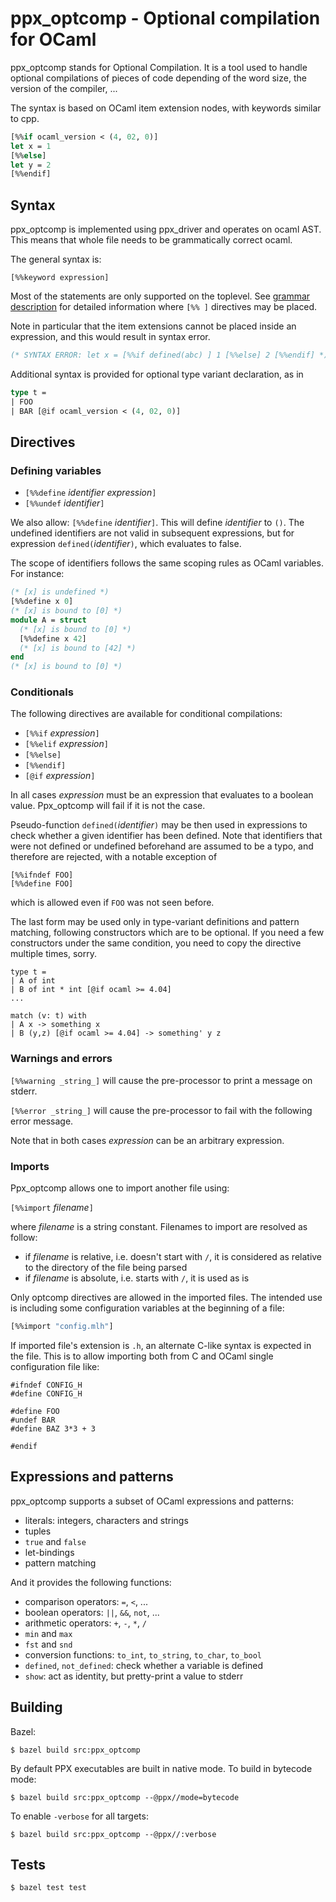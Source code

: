 ppx_optcomp - Optional compilation for OCaml
============================================

ppx\_optcomp stands for Optional Compilation. It is a tool used to
handle optional compilations of pieces of code depending of the word
size, the version of the compiler, ...

The syntax is based on OCaml item extension nodes, with keywords similar to cpp.

```ocaml
[%%if ocaml_version < (4, 02, 0)]
let x = 1
[%%else]
let y = 2
[%%endif]
```

Syntax
------

ppx\_optcomp is implemented using ppx_driver and operates on ocaml AST.
This means that whole file needs to be grammatically correct ocaml.

The general syntax is:

```
[%%keyword expression]
```

Most of the statements are only supported on the toplevel. See
[grammar description](http://caml.inria.fr/pub/docs/manual-ocaml/extn.html#sec248)
for detailed information where ```[%% ]``` directives may be placed.

Note in particular that the item extensions cannot be placed inside an
expression, and this would result in syntax error.
```ocaml
(* SYNTAX ERROR: let x = [%%if defined(abc) ] 1 [%%else] 2 [%%endif] *)
```

Additional syntax is provided for optional type variant declaration, as in
```ocaml
type t =
| FOO
| BAR [@if ocaml_version < (4, 02, 0)]
```

Directives
----------

### Defining variables

- `[%%define` _identifier_ _expression_`]`
- `[%%undef` _identifier_`]`

We also allow: `[%%define` _identifier_`]`. This will define
_identifier_ to `()`.  The undefined identifiers are not valid in
subsequent expressions, but for expression `defined(`_identifier_`)`,
which evaluates to false.

The scope of identifiers follows the same scoping rules as OCaml
variables. For instance:

```ocaml
(* [x] is undefined *)
[%%define x 0]
(* [x] is bound to [0] *)
module A = struct
  (* [x] is bound to [0] *)
  [%%define x 42]
  (* [x] is bound to [42] *)
end
(* [x] is bound to [0] *)
```

### Conditionals

The following directives are available for conditional compilations:

- `[%%if` _expression_`]`
- `[%%elif` _expression_`]`
- `[%%else]`
- `[%%endif]`
- `[@if` _expression_`]`

In all cases _expression_ must be an expression that evaluates to a
boolean value. Ppx\_optcomp will fail if it is not the case.

Pseudo-function `defined(`_identifier_`)` may be then used in
expressions to check whether a given identifier has been defined.
Note that identifiers that were not defined or undefined beforehand
are assumed to be a typo, and therefore are rejected, with a notable
exception of
```
[%%ifndef FOO]
[%%define FOO]
```
which is allowed even if `FOO` was not seen before.

The last form may be used only in type-variant definitions and pattern
matching, following constructors which are to be optional.  If you
need a few constructors under the same condition, you need to copy the
directive multiple times, sorry.
```
type t =
| A of int
| B of int * int [@if ocaml >= 4.04]
...

match (v: t) with
| A x -> something x
| B (y,z) [@if ocaml >= 4.04] -> something' y z
```

### Warnings and errors

`[%%warning _string_]` will cause the pre-processor to print a
message on stderr.

`[%%error _string_]` will cause the pre-processor to fail with the
following error message.

Note that in both cases _expression_ can be an arbitrary expression.

### Imports

Ppx\_optcomp allows one to import another file using:

`[%%import` _filename_`]`

where _filename_ is a string constant. Filenames to import are
resolved as follow:

- if _filename_ is relative, i.e. doesn't start with `/`, it is
  considered as relative to the directory of the file being parsed
- if _filename_ is absolute, i.e. starts with `/`, it is used as is

Only optcomp directives are allowed in the imported files. The
intended use is including some configuration variables at the
beginning of a file:

```ocaml
[%%import "config.mlh"]
```

If imported file's extension is `.h`, an alternate C-like syntax is
expected in the file.  This is to allow importing both from C and
OCaml single configuration file like:
```
#ifndef CONFIG_H
#define CONFIG_H

#define FOO
#undef BAR
#define BAZ 3*3 + 3

#endif
```


Expressions and patterns
------------------------

ppx\_optcomp supports a subset of OCaml expressions and patterns:

- literals: integers, characters and strings
- tuples
- `true` and `false`
- let-bindings
- pattern matching

And it provides the following functions:

- comparison operators: `=`, `<`, ...
- boolean operators: `||`, `&&`, `not`, ...
- arithmetic operators: `+`, `-`, `*`, `/`
- `min` and `max`
- `fst` and `snd`
- conversion functions: `to_int`, `to_string`, `to_char`, `to_bool`
- `defined`, `not_defined`: check whether a variable is defined
- `show`: act as identity, but pretty-print a value to stderr

Building
--------

Bazel:

`$ bazel build src:ppx_optcomp`

By default PPX executables are built in native mode. To build in bytecode mode:

`$ bazel build src:ppx_optcomp --@ppx//mode=bytecode`

To enable `-verbose` for all targets:

`$ bazel build src:ppx_optcomp --@ppx//:verbose`

Tests
-----

`$ bazel test test`
